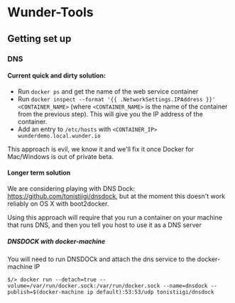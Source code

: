 # Wunder-Tools 

## Getting set up

### DNS

#### Current quick and dirty solution:

- Run `docker ps` and get the name of the web service container
- Run `docker inspect --format '{{ .NetworkSettings.IPAddress }}' <CONTAINER_NAME>` (where `<CONTAINER_NAME>` is the name of the container from the previous step). This will give you the IP address of the container.
- Add an entry to `/etc/hosts` with `<CONTAINER_IP> wunderdemo.local.wunder.io`

This approach is evil, we know it and we'll fix it once Docker for Mac/Windows is out of private beta.

#### Longer term solution
We are considering playing with DNS Dock: https://github.com/tonistiigi/dnsdock, but at the moment this doesn't work reliably on OS X with boot2docker.

Using this approach will require that you run a container on your machine that runs DNS, and then you tell you host to use it as a DNS server

##### DNSDOCK with docker-machine

You will need to run DNSDOCk and attach the dns service to the docker-machine IP

    $/> docker run --detach=true --volume=/var/run/docker.sock:/var/run/docker.sock --name=dnsdock --publish=$(docker-machine ip default):53:53/udp tonistiigi/dnsdock
